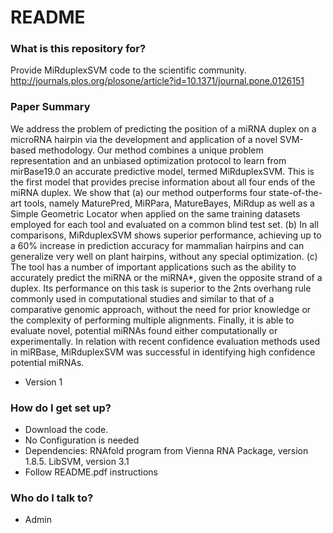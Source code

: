 # README #

### What is this repository for? ###

Provide MiRduplexSVM code to the scientific community.
http://journals.plos.org/plosone/article?id=10.1371/journal.pone.0126151

### Paper Summary ###
We address the problem of predicting the position of a miRNA duplex on a microRNA hairpin via the development and application of a novel SVM-based methodology. Our method combines a unique problem representation and an unbiased optimization protocol to learn from mirBase19.0 an accurate predictive model, termed MiRduplexSVM. This is the first model that provides precise information about all four ends of the miRNA duplex. We show that (a) our method outperforms four state-of-the-art tools, namely MaturePred, MiRPara, MatureBayes, MiRdup as well as a Simple Geometric Locator when applied on the same training datasets employed for each tool and evaluated on a common blind test set. (b) In all comparisons, MiRduplexSVM shows superior performance, achieving up to a 60% increase in prediction accuracy for mammalian hairpins and can generalize very well on plant hairpins, without any special optimization. (c) The tool has a number of important applications such as the ability to accurately predict the miRNA or the miRNA*, given the opposite strand of a duplex. Its performance on this task is superior to the 2nts overhang rule commonly used in computational studies and similar to that of a comparative genomic approach, without the need for prior knowledge or the complexity of performing multiple alignments. Finally, it is able to evaluate novel, potential miRNAs found either computationally or experimentally. In relation with recent confidence evaluation methods used in miRBase, MiRduplexSVM was successful in identifying high confidence potential miRNAs.

* Version 1

### How do I get set up? ###

* Download the code.
* No Configuration is needed
* Dependencies: RNAfold program from Vienna RNA Package, version 1.8.5. LibSVM, version 3.1
* Follow README.pdf instructions

### Who do I talk to? ###

* Admin